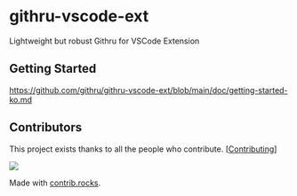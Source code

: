 # githru-vscode-ext
Lightweight but robust Githru for VSCode Extension

## Getting Started

https://github.com/githru/githru-vscode-ext/blob/main/doc/getting-started-ko.md

## Contributors

This project exists thanks to all the people who contribute. [[Contributing](https://github.com/githru/githru-vscode-ext/blob/main/CONTRIBUTING.md)]

<a href="https://github.com/githru/githru-vscode-ext/graphs/contributors">
  <img src="https://contrib.rocks/image?repo=githru/githru-vscode-ext" />
</a>

Made with [contrib.rocks](https://contrib.rocks).
